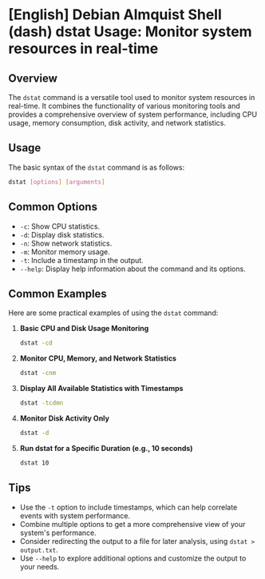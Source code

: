 # [English] Debian Almquist Shell (dash) dstat Usage: Monitor system resources in real-time

## Overview
The `dstat` command is a versatile tool used to monitor system resources in real-time. It combines the functionality of various monitoring tools and provides a comprehensive overview of system performance, including CPU usage, memory consumption, disk activity, and network statistics.

## Usage
The basic syntax of the `dstat` command is as follows:

```bash
dstat [options] [arguments]
```

## Common Options
- `-c`: Show CPU statistics.
- `-d`: Display disk statistics.
- `-n`: Show network statistics.
- `-m`: Monitor memory usage.
- `-t`: Include a timestamp in the output.
- `--help`: Display help information about the command and its options.

## Common Examples
Here are some practical examples of using the `dstat` command:

1. **Basic CPU and Disk Usage Monitoring**
   ```bash
   dstat -cd
   ```

2. **Monitor CPU, Memory, and Network Statistics**
   ```bash
   dstat -cnm
   ```

3. **Display All Available Statistics with Timestamps**
   ```bash
   dstat -tcdmn
   ```

4. **Monitor Disk Activity Only**
   ```bash
   dstat -d
   ```

5. **Run dstat for a Specific Duration (e.g., 10 seconds)**
   ```bash
   dstat 10
   ```

## Tips
- Use the `-t` option to include timestamps, which can help correlate events with system performance.
- Combine multiple options to get a more comprehensive view of your system's performance.
- Consider redirecting the output to a file for later analysis, using `dstat > output.txt`.
- Use `--help` to explore additional options and customize the output to your needs.